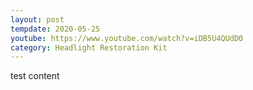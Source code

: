 ```yaml
---
layout: post
tempdate: 2020-05-25
youtube: https://www.youtube.com/watch?v=iDB5U4QUdD0
category: Headlight Restoration Kit
---
```

test content